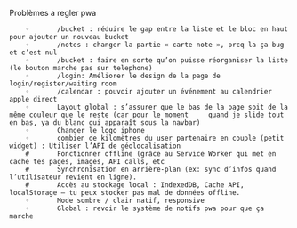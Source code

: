 Problèmes a regler pwa

        ◦       /bucket : réduire le gap entre la liste et le bloc en haut pour ajouter un nouveau bucket
        ◦       /notes : changer la partie « carte note », prcq la ça bug et c’est nul
        ◦       /bucket : faire en sorte qu’on puisse réorganiser la liste (le bouton marche pas sur telephone)
        ◦       /login: Améliorer le design de la page de login/register/waiting room
        ◦       /calendar : pouvoir ajouter un événement au calendrier apple direct
        ◦       Layout global : s’assurer que le bas de la page soit de la même couleur que le reste (car pour le moment     quand je slide tout en bas, ya du blanc qui apparaît sous la navbar)
        ◦       Changer le logo iphone
        ◦       combien de kilomètres du user partenaire en couple (petit widget) : Utiliser l’API de géolocalisation
        #       Fonctionner offline (grâce au Service Worker qui met en cache tes pages, images, API calls, etc
        #       Synchronisation en arrière-plan (ex: sync d’infos quand l’utilisateur revient en ligne).
        #       Accès au stockage local : IndexedDB, Cache API, localStorage — tu peux stocker pas mal de données offline.
        ◦       Mode sombre / clair natif, responsive
        ◦       Global : revoir le système de notifs pwa pour que ça marche
